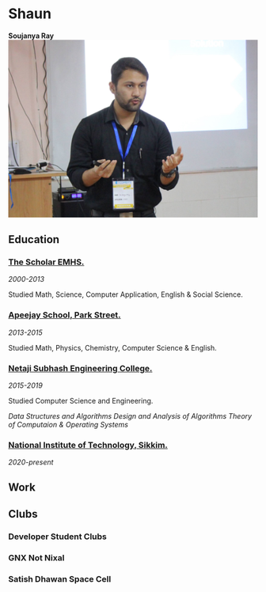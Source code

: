 # Shaun

**Soujanya Ray**
![](https://github.com/thecrazyphysicist369/me/blob/main/images/IMG_36141.jpg)

## Education

### [The Scholar EMHS.](https://www.facebook.com/scholarislampur/)
_2000-2013_

Studied Math, Science, Computer Application, English & Social Science.

### [Apeejay School, Park Street.](http://www.apeejayschool.in/)
_2013-2015_

Studied Math, Physics, Chemistry, Computer Science & English.

### [Netaji Subhash Engineering College.](https://www.nsec.ac.in/)
_2015-2019_

Studied Computer Science and Engineering.

*Data Structures and Algorithms
Design and Analysis of Algorithms
Theory of Computaion &
Operating Systems*

### [National Institute of Technology, Sikkim.](https://www.nitsikkim.ac.in/)
_2020-present_

## Work



## Clubs

### Developer Student Clubs

### GNX Not Nixal

### Satish Dhawan Space Cell

